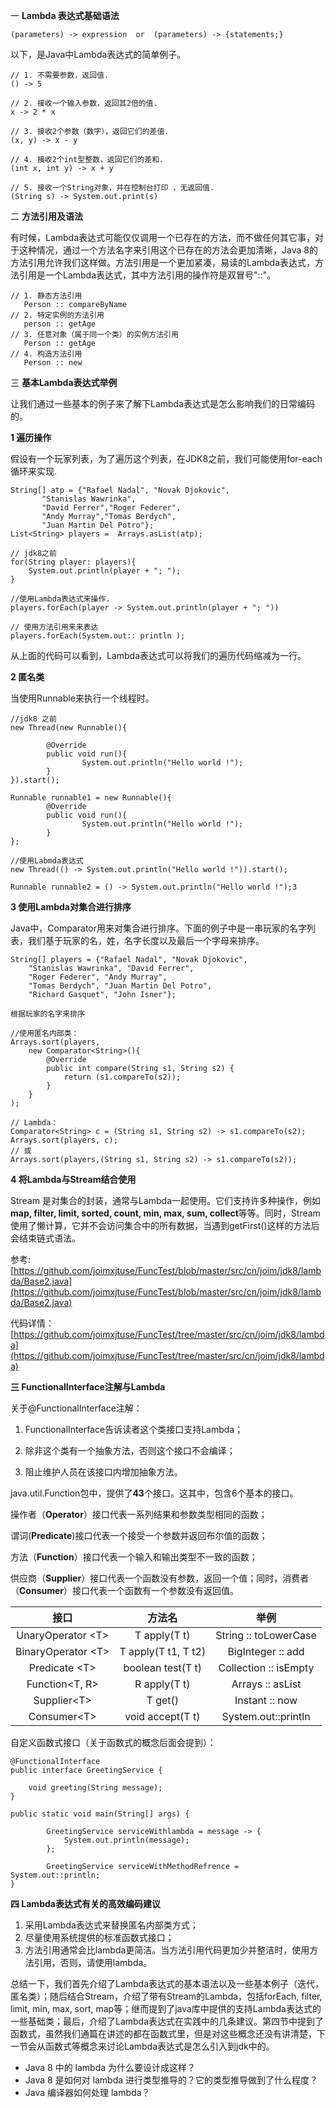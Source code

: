 一  **Lambda 表达式基础语法**

```
(parameters) -> expression  or  (parameters) -> {statements;}
```

以下，是Java中Lambda表达式的简单例子。

```
// 1. 不需要参数，返回值.
() -> 5

// 2. 接收一个输入参数，返回其2倍的值.
x -> 2 * x

// 3. 接收2个参数（数字），返回它们的差值.
(x, y) -> x - y

// 4. 接收2个int型整数，返回它们的差和.
(int x, int y) -> x + y

// 5. 接收一个String对象，并在控制台打印 ，无返回值.
(String s) -> System.out.print(s)
```

二 **方法引用及语法**

有时候，Lambda表达式可能仅仅调用一个已存在的方法，而不做任何其它事，对于这种情况，通过一个方法名字来引用这个已存在的方法会更加清晰，Java 8的方法引用允许我们这样做。方法引用是一个更加紧凑，易读的Lambda表达式，方法引用是一个Lambda表达式，其中方法引用的操作符是双冒号"::"。

```
// 1. 静态方法引用
   Person :: compareByName
// 2. 特定实例的方法引用
   person :: getAge 
// 3. 任意对象（属于同一个类）的实例方法引用
   Person :: getAge
// 4. 构造方法引用
   Person :: new
```

三 **基本Lambda表达式举例**

让我们通过一些基本的例子来了解下Lambda表达式是怎么影响我们的日常编码的。

**1 遍历操作**

假设有一个玩家列表，为了遍历这个列表，在JDK8之前，我们可能使用for-each循环来实现.

```
String[] atp = {"Rafael Nadal", "Novak Djokovic",  
       "Stanislas Wawrinka",  
       "David Ferrer","Roger Federer",  
       "Andy Murray","Tomas Berdych",  
       "Juan Martin Del Potro"};
List<String> players =  Arrays.asList(atp);

// jdk8之前
for(String player: players){
    System.out.println(player + "; "); 
}

//使用Lambda表达式来操作.
players.forEach(player -> System.out.println(player + "; "))

// 使用方法引用来来表达
players.forEach(System.out:: println );
```

从上面的代码可以看到，Lambda表达式可以将我们的遍历代码缩减为一行。

**2 匿名类**

当使用Runnable来执行一个线程时。

```
//jdk8 之前
new Thread(new Runnable(){

        @Override
        public void run(){ 
                System.out.println("Hello world !");
        }
}).start();

Runnable runnable1 = new Runnable(){
        @Override
        public void run(){
                System.out.println("Hello world !");
        }
};

//使用Labmda表达式
new Thread(() -> System.out.println("Hello world !")).start();

Runnable runnable2 = () -> System.out.println("Hello world !");3
```

**3 使用Lambda对集合进行排序**

Java中，Comparator用来对集合进行排序。下面的例子中是一串玩家的名字列表，我们基于玩家的名，姓，名字长度以及最后一个字母来排序。

```
String[] players = {"Rafael Nadal", "Novak Djokovic",   
    "Stanislas Wawrinka", "David Ferrer",  
    "Roger Federer", "Andy Murray",  
    "Tomas Berdych", "Juan Martin Del Potro",  
    "Richard Gasquet", "John Isner"};
```

```
根据玩家的名字来排序

//使用匿名内部类：
Arrays.sort(players,
    new Comparator<String>(){
        @Override
        public int compare(String s1, String s2) {  
            return (s1.compareTo(s2));  
        }  
    }
);

// Lambda：
Comparator<String> c = (String s1, String s2) -> s1.compareTo(s2);
Arrays.sort(players, c);
// 或
Arrays.sort(players,(String s1, String s2) -> s1.compareTo(s2));
```

**4 将Lambda与Stream结合使用**

Stream 是对集合的封装，通常与Lambda一起使用。它们支持许多种操作，例如**map, filter, limit, sorted, count, min, max, sum, collect**等等。同时，Stream使用了懒计算，它并不会访问集合中的所有数据，当遇到getFirst\(\)这样的方法后会结束链式语法。

参考: [https://github.com/joimxjtuse/FuncTest/blob/master/src/cn/joim/jdk8/lambda/Base2.java](https://github.com/joimxjtuse/FuncTest/blob/master/src/cn/joim/jdk8/lambda/Base2.java)

代码详情：[https://github.com/joimxjtuse/FuncTest/tree/master/src/cn/joim/jdk8/lambda](https://github.com/joimxjtuse/FuncTest/tree/master/src/cn/joim/jdk8/lambda)

**三 FunctionalInterface注解与Lambda**

关于@FunctionalInterface注解：

1. FunctionalInterface告诉读者这个类接口支持Lambda；

2. 除非这个类有一个抽象方法，否则这个接口不会编译；

3. 阻止维护人员在该接口内增加抽象方法。

java.util.Function包中，提供了**43**个接口。这其中，包含6个基本的接口。

操作者（**Operator**）接口代表一系列结果和参数类型相同的函数；

谓词\(**Predicate**\)接口代表一个接受一个参数并返回布尔值的函数；

方法（**Function**）接口代表一个输入和输出类型不一致的函数；

供应商（**Supplier**）接口代表一个函数没有参数，返回一个值；同时，消费者（**Consumer**）接口代表一个函数有一个参数没有返回值。

| 接口 | 方法名 | 举例 |
| :---: | :---: | :---: |
| UnaryOperator &lt;T&gt; | T apply\(T t\) | String :: toLowerCase |
| BinaryOperator &lt;T&gt; | T apply\(T t1, T t2\) | BigInteger :: add |
| Predicate &lt;T&gt; | boolean test\(T t\) | Collection :: isEmpty |
| Function&lt;T, R&gt; | R apply\(T t\) | Arrays :: asList |
| Supplier&lt;T&gt; | T get\(\) | Instant :: now |
| Consumer&lt;T&gt; | void accept\(T t\) | System.out::println |

自定义函数式接口（关于函数式的概念后面会提到）：

```
@FunctionalInterface
public interface GreetingService {

    void greeting(String message);
}

public static void main(String[] args) {

        GreetingService serviceWithlambda = message -> {
            System.out.println(message);
        };

        GreetingService serviceWithMethodRefrence = System.out::println;
}
```

**四 Lambda表达式有关的高效编码建议**

1. 采用Lambda表达式来替换匿名内部类方式；
2. 尽量使用系统提供的标准函数式接口；
3. 方法引用通常会比lambda更简洁。当方法引用代码更加少并整洁时，使用方法引用，否则，请使用lambda。

总结一下，我们首先介绍了Lambda表达式的基本语法以及一些基本例子（迭代，匿名类）；随后结合Stream，介绍了带有Stream的Lambda，包括forEach, filter, limit, min, max, sort, map等；继而提到了java库中提供的支持Lambda表达式的一些基础类；最后，介绍了Lambda表达式在实践中的几条建议。第四节中提到了函数式，虽然我们通篇在讲述的都在函数式里，但是对这些概念还没有讲清楚，下一节会从函数式等概念来讨论Lambda表达式是怎么引入到jdk中的。

* Java 8 中的 lambda 为什么要设计成这样？
* Java 8 是如何对 lambda 进行类型推导的？它的类型推导做到了什么程度？
* Java 编译器如何处理 lambda？



